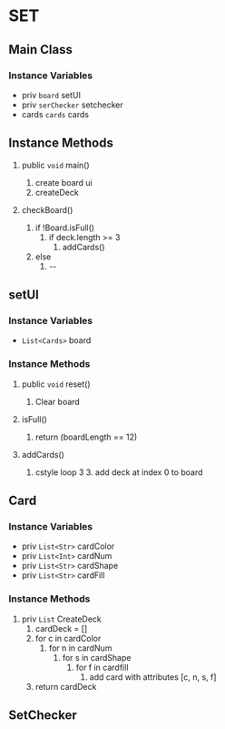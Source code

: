# SET

## Main Class

### Instance Variables

- priv `board` setUI
- priv `serChecker` setchecker
- cards `cards` cards

## Instance Methods
1. public `void` main()
    1. create board ui
    2. createDeck

2. checkBoard()
    1. if !Board.isFull()
        1. if deck.length >= 3
            1. addCards()
    2. else
        1. --



## setUI
### Instance Variables
- `List<Cards>` board
### Instance Methods
1. public `void` reset()
    1. Clear board

2. isFull()
    1. return (boardLength == 12)

3. addCards()
    1. cstyle loop 3
        3. add deck at index 0 to board


## Card

### Instance Variables
- priv `List<Str>` cardColor
- priv `List<Int>` cardNum
- priv `List<Str>` cardShape
- priv `List<Str>` cardFill

### Instance Methods
1. priv `List` CreateDeck
    1. cardDeck = []
    2. for c in cardColor
        1. for n in cardNum
            1. for s in cardShape
                1. for f in cardfill
                    1. add card with attributes [c, n, s, f]
    3. return cardDeck





## SetChecker
